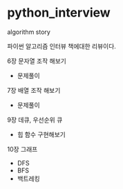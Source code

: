 # python_interview
algorithm story

파이썬 알고리즘 인터뷰 책에대한 리뷰이다.

6장 문자열 조작 해보기     
  - 문제풀이

7장 배열 조작 해보기    
  - 문제풀이

9장 데큐, 우선순위 큐 
  - 힙 함수 구현해보기     

10장 그래프   
  - DFS
  - BFS
  - 백트레킹
